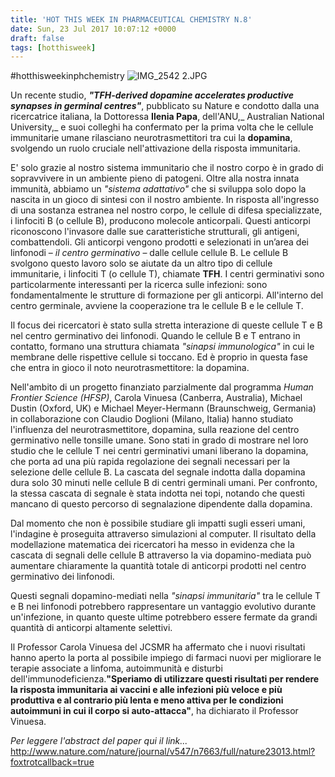 ```yaml
---
title: 'HOT THIS WEEK IN PHARMACEUTICAL CHEMISTRY N.8'
date: Sun, 23 Jul 2017 10:07:12 +0000
draft: false
tags: [hotthisweek]
---
```


#hotthisweekinphchemistry ![IMG_2542 2.JPG](/img/hot-this-week-in-pharmaceutical-chemistry-n-8.md/img_2542-2.jpg)

Un recente studio, **_"TFH-derived dopamine accelerates productive synapses in germinal centres"_**, pubblicato su Nature e condotto dalla una ricercatrice italiana, la Dottoressa **Ilenia Papa**, dell'ANU,_ Australian National University,_ e suoi colleghi ha confermato per la prima volta che le cellule immunitarie umane rilasciano neurotrasmettitori tra cui la **dopamina**, svolgendo un ruolo cruciale nell'attivazione della risposta immunitaria.

E' solo grazie al nostro sistema immunitario che il nostro corpo è in grado di sopravvivere in un ambiente pieno di patogeni. Oltre alla nostra innata immunità, abbiamo un _"sistema adattativo"_ che si sviluppa solo dopo la nascita in un gioco di sintesi con il nostro ambiente. In risposta all'ingresso di una sostanza estranea nel nostro corpo, le cellule di difesa specializzate, i linfociti B (o cellule B), producono molecole anticorpali. Questi anticorpi riconoscono l'invasore dalle sue caratteristiche strutturali, gli antigeni, combattendoli. Gli anticorpi vengono prodotti e selezionati in un’area dei linfonodi – _il centro germinativo_ – dalle cellule cellule B. Le cellule B svolgono questo lavoro solo se aiutate da un altro tipo di cellule immunitarie, i linfociti T (o cellule T), chiamate **TFH**. I centri germinativi sono particolarmente interessanti per la ricerca sulle infezioni: sono fondamentalmente le strutture di formazione per gli anticorpi. All'interno del centro germinale, avviene la cooperazione tra le cellule B e le cellule T.

Il focus dei ricercatori è stato sulla stretta interazione di queste cellule T e B nel centro germinativo dei linfonodi. Quando le cellule B e T entrano in contatto, formano una struttura chiamata _"sinapsi immunologica"_ in cui le membrane delle rispettive cellule si toccano. Ed è proprio in questa fase che entra in gioco il noto neurotrasmettitore: la dopamina.

Nell'ambito di un progetto finanziato parzialmente dal programma _Human Frontier Science (HFSP)_, Carola Vinuesa (Canberra, Australia), Michael Dustin (Oxford, UK) e Michael Meyer-Hermann (Braunschweig, Germania) in collaborazione con Claudio Doglioni (Milano, Italia) hanno studiato l'influenza del neurotrasmettitore, dopamina, sulla reazione del centro germinativo nelle tonsille umane. Sono stati in grado di mostrare nel loro studio che le cellule T nei centri germinativi umani liberano la dopamina, che porta ad una più rapida regolazione dei segnali necessari per la selezione delle cellule B. La cascata del segnale indotta dalla dopamina dura solo 30 minuti nelle cellule B di centri germinali umani. Per confronto, la stessa cascata di segnale è stata indotta nei topi, notando che questi mancano di questo percorso di segnalazione dipendente dalla dopamina.

Dal momento che non è possibile studiare gli impatti sugli esseri umani, l'indagine è proseguita attraverso simulazioni al computer. Il risultato della modellazione matematica dei ricercatori ha messo in evidenza che la cascata di segnali delle cellule B attraverso la via dopamino-mediata può aumentare chiaramente la quantità totale di anticorpi prodotti nel centro germinativo dei linfonodi.

Questi segnali dopamino-mediati nella _"sinapsi immunitaria"_ tra le cellule T e B nei linfonodi potrebbero rappresentare un vantaggio evolutivo durante un'infezione, in quanto queste ultime potrebbero essere fermate da grandi quantità di anticorpi altamente selettivi.

Il Professor Carola Vinuesa del JCSMR ha affermato che i nuovi risultati hanno aperto la porta al possibile impiego di farmaci nuovi per migliorare le terapie associate a linfoma, autoimmunità e disturbi dell'immunodeficienza.**"Speriamo di utilizzare questi risultati per rendere la risposta immunitaria ai vaccini e alle infezioni più veloce e più produttiva e al contrario più lenta e meno attiva per le condizioni autoimmuni in cui il corpo si auto-attacca"**, ha dichiarato il Professor Vinuesa.

_Per leggere l'abstract del paper qui il link..._ http://www.nature.com/nature/journal/v547/n7663/full/nature23013.html?foxtrotcallback=true